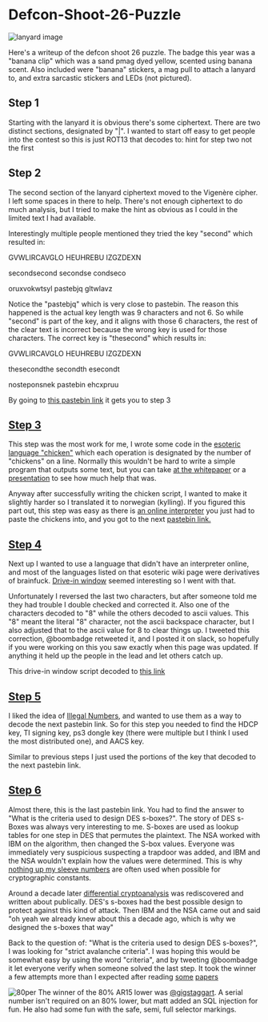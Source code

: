 # Defcon-Shoot-26-Puzzle
![lanyard image](https://pbs.twimg.com/media/DkLqeIsUYAE46Lm.jpg "lanyard")

Here's a writeup of the defcon shoot 26 puzzle. The badge this year was a "banana clip" which was a sand pmag dyed yellow, scented using banana scent. Also included were "banana" stickers, a mag pull to attach a lanyard to, and extra sarcastic stickers and LEDs (not pictured). 

## Step 1
Starting with the lanyard it is obvious there's some ciphertext. There are two distinct sections, designated by "|". I wanted to start off easy to get people into the contest so this is just ROT13 that decodes to:
hint for step two not the first

## Step 2
The second section of the lanyard ciphertext moved to the Vigenère cipher. I left some spaces in there to help. There's not enough ciphertext to do much analysis, but I tried to make the hint as obvious as I could in the limited text I had available.

Interestingly multiple people mentioned they tried the key "second" which resulted in: 

GVWLIRCAVGLO HEUHREBU IZGZDEXN

secondsecond secondse condseco

oruxvokwtsyl pastebjq gltwlavz

Notice the "pastebjq" which is very close to pastebin. The reason this happened is the actual key length was 9 characters and not 6. So while "second" is part of the key, and it aligns with those 6 characters, the rest of the clear text is incorrect because the wrong key is used for those characters. The correct key is "thesecond" which results in:

GVWLIRCAVGLO HEUHREBU IZGZDEXN

thesecondthe secondth esecondt

nosteponsnek pastebin ehcxpruu

By going to [this pastebin link](https://pastebin.com/ehcxpruu) it gets you to step 3

## [Step 3](https://pastebin.com/ehcxpruu)
This step was the most work for me, I wrote some code in the [esoteric language "chicken"](https://esolangs.org/wiki/Chicken#Examples) which each operation is designated by the number of "chickens" on a line. Normally this wouldn't be hard to write a simple program that outputs some text, but you can take [at the whitepaper](https://isotropic.org/papers/chicken.pdf) or a [presentation](https://youtu.be/yL_-1d9OSdk?t=37) to see how much help that was. 

Anyway after successfully writing the chicken script, I wanted to make it slightly harder so I translated it to norwegian (kylling). If you figured this part out, this step was easy as there is [an online interpreter](http://torso.me/chicken) you just had to paste the chickens into, and you got to the next [pastebin link.](https://pastebin.com/z8W4WDCC)

## [Step 4](https://pastebin.com/z8W4WDCC)
Next up I wanted to use a language that didn't have an interpreter online, and most of the languages listed on that esoteric wiki page were derivatives of brainfuck. [Drive-in window](https://esolangs.org/wiki/Drive-In_Window) seemed interesting so I went with that. 

Unfortunately I reversed the last two characters, but after someone told me they had trouble I double checked and corrected it. Also one of the characters decoded to "8" while the others decoded to ascii values. This "8" meant the literal "8" character, not the ascii backspace character, but I also adjusted that to the ascii value for 8 to clear things up. 
I tweeted this correction, @boombadge retweeted it, and I posted it on slack, so hopefully if you were working on this you saw exactly when this page was updated. If anything it held up the people in the lead and let others catch up.

This drive-in window script decoded to [this link](https://pastebin.com/YvPi8QUw)

## [Step 5](https://pastebin.com/YvPi8QUw)
I liked the idea of [Illegal Numbers](https://en.wikipedia.org/wiki/Illegal_number), and wanted to use them as a way to decode the next pastebin link. So for this step you needed to find the HDCP key, TI signing key, ps3 dongle key (there were multiple but I think I used the most distributed one), and AACS key. 

Similar to previous steps I just used the portions of the key that decoded to the next pastebin link.

## [Step 6](https://pastebin.com/JQwNUJfG)
Almost there, this is the last pastebin link. You had to find the answer to "What is the criteria used to design DES s-boxes?". The story of DES s-Boxes was always very interesting to me. S-boxes are used as lookup tables for one step in DES that permutes the plaintext. The NSA worked with IBM on the algorithm, then changed the S-box values. Everyone was immediately very suspicious suspecting a trapdoor was added, and IBM and the NSA wouldn't explain how the values were determined. This is why [nothing up my sleeve numbers](https://en.wikipedia.org/wiki/Nothing_up_my_sleeve_number) are often used when possible for cryptographic constants.

Around a decade later [differential cryptoanalysis](https://en.wikipedia.org/wiki/Differential_cryptanalysis#History) was rediscovered and written about publically. DES's s-boxes had the best possible design to protect against this kind of attack. Then IBM and the NSA came out and said "oh yeah we already knew about this a decade ago, which is why we designed the s-boxes that way"

Back to the question of: "What is the criteria used to design DES s-boxes?", I was looking for "strict avalanche criteria". I was hoping this would be somewhat easy by using the word "criteria", and by tweeting @boombadge it let everyone verify when someone solved the last step. It took the winner a few attempts more than I expected after reading [some](http://citeseerx.ist.psu.edu/viewdoc/download?doi=10.1.1.193.2902&rep=rep1&type=pdf) [papers](https://link.springer.com/content/pdf/10.1007%2F3-540-39799-X_41.pdf)

![80per](https://pbs.twimg.com/media/Djuq2AmUUAAC-5i.jpg "80per")
The winner of the 80% AR15 lower was [@gigstaggart](https://twitter.com/gigstaggart). A serial number isn't required on an 80% lower, but matt added an SQL injection for fun. He also had some fun with the safe, semi, full selector markings.
